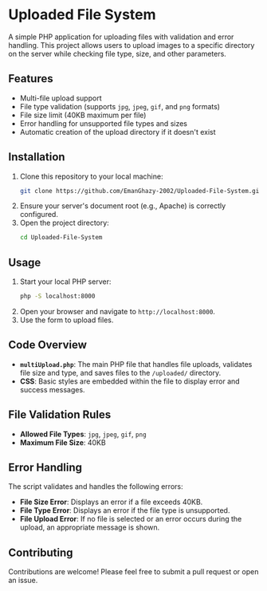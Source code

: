 # Uploaded File System

A simple PHP application for uploading files with validation and error handling. This project allows users to upload images to a specific directory on the server while checking file type, size, and other parameters.

## Features

- Multi-file upload support
- File type validation (supports `jpg`, `jpeg`, `gif`, and `png` formats)
- File size limit (40KB maximum per file)
- Error handling for unsupported file types and sizes
- Automatic creation of the upload directory if it doesn't exist

## Installation

1. Clone this repository to your local machine:
    ```bash
    git clone https://github.com/EmanGhazy-2002/Uploaded-File-System.git
    ```
2. Ensure your server's document root (e.g., Apache) is correctly configured.
3. Open the project directory:
    ```bash
    cd Uploaded-File-System
    ```

## Usage

1. Start your local PHP server:
    ```bash
    php -S localhost:8000
    ```
2. Open your browser and navigate to `http://localhost:8000`.
3. Use the form to upload files.

## Code Overview

- **`multiUpload.php`**: The main PHP file that handles file uploads, validates file size and type, and saves files to the `/uploaded/` directory.
- **CSS**: Basic styles are embedded within the file to display error and success messages.

## File Validation Rules

- **Allowed File Types**: `jpg`, `jpeg`, `gif`, `png`
- **Maximum File Size**: 40KB

## Error Handling

The script validates and handles the following errors:
- **File Size Error**: Displays an error if a file exceeds 40KB.
- **File Type Error**: Displays an error if the file type is unsupported.
- **File Upload Error**: If no file is selected or an error occurs during the upload, an appropriate message is shown.


## Contributing

Contributions are welcome! Please feel free to submit a pull request or open an issue.

